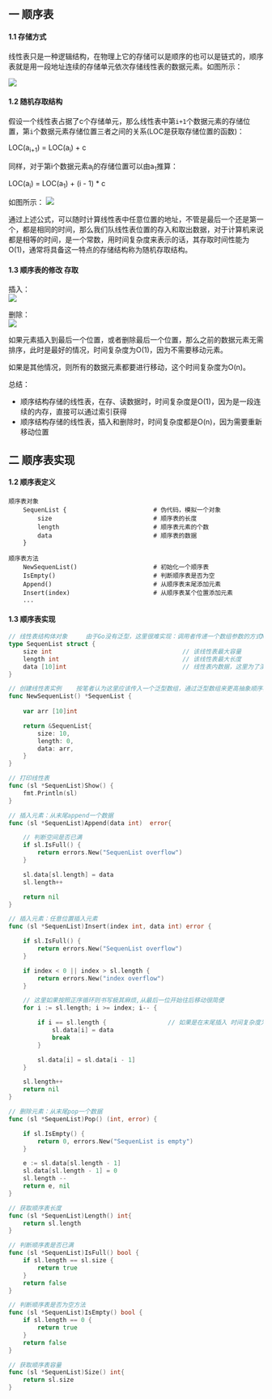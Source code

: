 ## 一 顺序表

#### 1.1 存储方式 

线性表只是一种逻辑结构，在物理上它的存储可以是顺序的也可以是链式的，顺序表就是用一段地址连续的存储单元依次存储线性表的数据元素。如图所示：  

![](../images/Algorithm/sequenlist-1.png)

#### 1.2 随机存取结构

假设一个线性表占据了c个存储单元，那么线性表中第`i+1`个数据元素的存储位置，第`i`个数据元素存储位置三者之间的关系(LOC是获取存储位置的函数)：  

LOC(a<sub>i+1</sub>) = LOC(a<sub>i</sub>) + c  

同样，对于第i个数据元素a<sub>i</sub>的存储位置可以由a<sub>1</sub>推算：  

LOC(a<sub>i</sub>) = LOC(a<sub>1</sub>) + (i - 1) * c   

如图所示：
![](../images/Algorithm/sequenlist-2.png)  

通过上述公式，可以随时计算线性表中任意位置的地址，不管是最后一个还是第一个，都是相同的时间，那么我们队线性表位置的存入和取出数据，对于计算机来说都是相等的时间，是一个常数，用时间复杂度来表示的话，其存取时间性能为O(1)，通常将具备这一特点的存储结构称为随机存取结构。  

#### 1.3 顺序表的修改 存取 

插入：  
![](../images/Algorithm/sequenlist-3.png)   

删除：  
![](../images/Algorithm/sequenlist-4.png)   

如果元素插入到最后一个位置，或者删除最后一个位置，那么之前的数据元素无需排序，此时是最好的情况，时间复杂度为O(1)，因为不需要移动元素。  

如果是其他情况，则所有的数据元素都要进行移动，这个时间复杂度为O(n)。  

总结：
- 顺序结构存储的线性表，在存、读数据时，时间复杂度是O(1)，因为是一段连续的内存，直接可以通过索引获得
- 顺序结构存储的线性表，插入和删除时，时间复杂度都是O(n)，因为需要重新移动位置

## 二 顺序表实现

#### 1.2 顺序表定义

```
顺序表对象  
    SequenList {                        # 伪代码，模拟一个对象
        size                            # 顺序表的长度
        length                          # 顺序表元素的个数
        data                            # 顺序表的数据
    }

顺序表方法    
    NewSequenList()            			# 初始化一个顺序表
    IsEmpty()            				# 判断顺序表是否为空
	Append()							# 从顺序表末尾添加元素
	Insert(index)						# 从顺序表某个位置添加元素
    ...
```

#### 1.3 顺序表实现

```go
// 线性表结构体对象		由于Go没有泛型，这里很难实现：调用者传递一个数组参数的方式New一个SequenList，只能定死如下一个整型数组
type SequenList struct {
	size int									// 该线性表最大容量
	length int									// 该线性表最大长度
	data [10]int								// 线性表内数据，这里为了演示默认设置为10长度的int数组，所有元素默认为0(Go的0值机制)
}

// 创建线性表实例    按笔者认为这里应该传入一个泛型数组，通过泛型数组来更高抽象顺序表	
func NewSequenList() *SequenList {
	
	var arr [10]int

	return &SequenList{
		size: 10,
		length: 0,
		data: arr,
	}
}

// 打印线性表
func (sl *SequenList)Show() {
	fmt.Println(sl)
}

// 插入元素：从末尾append一个数据
func (sl *SequenList)Append(data int)  error{

	// 判断空间是否已满
	if sl.IsFull() {
		return errors.New("SequenList overflow")
	}

	sl.data[sl.length] = data
	sl.length++

	return nil
}

// 插入元素：任意位置插入元素
func (sl *SequenList)Insert(index int, data int) error {

	if sl.IsFull() {
		return errors.New("SequenList overflow")
	}

	if index < 0 || index > sl.length {
		return errors.New("index overflow")
	}

	// 这里如果按照正序循环则书写极其麻烦,从最后一位开始往后移动很简便
	for i := sl.length; i >= index; i-- {	

		if i == sl.length {					// 如果是在末尾插入 时间复杂度为O(1)
			sl.data[i] = data
			break
		}

		sl.data[i] = sl.data[i - 1]
	}

	sl.length++
	return nil
}

// 删除元素：从末尾pop一个数据
func (sl *SequenList)Pop() (int, error) {

	if sl.IsEmpty() {
		return 0, errors.New("SequenList is empty")
	}

	e := sl.data[sl.length - 1]
	sl.data[sl.length - 1] = 0
	sl.length --
	return e, nil
}

// 获取顺序表长度
func (sl *SequenList)Length() int{
	return sl.length
}

// 判断顺序表是否已满
func (sl *SequenList)IsFull() bool {
	if sl.length == sl.size {
		return true
	}
	return false
}

// 判断顺序表是否为空方法
func (sl *SequenList)IsEmpty() bool {
	if sl.length == 0 {
		return true
	}
	return false
}

// 获取顺序表容量
func (sl *SequenList)Size() int{
	return sl.size
}

```



